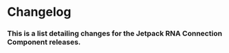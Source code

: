 # Changelog

### This is a list detailing changes for the Jetpack RNA Connection Component releases.
